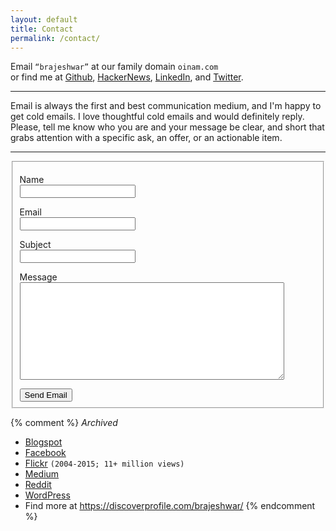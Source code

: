 ```yaml
---
layout: default
title: Contact
permalink: /contact/
---
```


Email ```“brajeshwar”``` at our family domain ```oinam.com```\
or find me at
[Github](http://github.com/brajeshwar),
[HackerNews](https://news.ycombinator.com/user?id=Brajeshwar),
[LinkedIn](https://www.linkedin.com/in/brajeshwar/),
and
[Twitter](https://twitter.com/brajeshwar).

---

Email is always the first and best communication medium, and I'm happy to get cold emails. I love thoughtful cold emails and would definitely reply. Please, tell me know who you are and your message be clear, and short that grabs attention with a specific ask, an offer, or an actionable item.

---

<form id="contact-form" action="https://formspree.io/f/mrgrrljj" method="POST">
  <fieldset>
    <p id="contact-form-status" style="font-weight: bold;"></p>
    <p>
      <label for="name">Name</label><br>
      <input type="text" name="name" required>
    </p>
    <p>
      <label for="email">Email</label><br>
      <input type="email" name="email" required>
    </p>
    <p>
      <label for="subject">Subject</label><br>
      <input type="text" name="subject" required>
    </p>
    <p>
      <label for="message">Message</label><br>
      <textarea cols="50" rows="10" name="message" required></textarea>
    </p>
    <button type="submit">Send Email</button>
  </fieldset>
</form>

<script>
var form = document.getElementById("contact-form");

async function handleSubmit(event) {
  event.preventDefault();
  var status = document.getElementById("contact-form-status");
  var data = new FormData(event.target);
  fetch(event.target.action, {
    method: form.method,
    body: data,
    headers: {
      'Accept': 'application/json'
    }
  }).then(response => {
    status.innerHTML = "Thanks! Email Sent.";
    form.reset()
  }).catch(error => {
    status.innerHTML = "Oops! Didn't work. Can you please retry?"
  });
}
form.addEventListener("submit", handleSubmit)
</script>


{% comment %}
_Archived_

- [Blogspot](http://brajeshwar.blogspot.com)
- [Facebook](https://www.facebook.com/brajeshwar/)
- [Flickr](https://www.flickr.com/photos/brajeshwar/) `(2004-2015; 11+ million views)`
- [Medium](https://medium.com/@brajeshwar)
- [Reddit](https://www.reddit.com/user/Brajeshwar/)
- [WordPress](https://profiles.wordpress.org/brajeshwar/)
- Find more at https://discoverprofile.com/brajeshwar/
{% endcomment %}